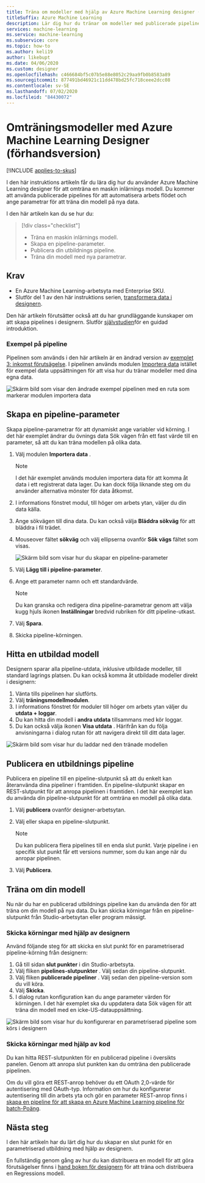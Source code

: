 ```yaml
---
title: Träna om modeller med hjälp av Azure Machine Learning designer (förhands granskning)
titleSuffix: Azure Machine Learning
description: Lär dig hur du tränar om modeller med publicerade pipelines i Azure Machine Learning designer (för hands version).
services: machine-learning
ms.service: machine-learning
ms.subservice: core
ms.topic: how-to
ms.author: keli19
author: likebupt
ms.date: 04/06/2020
ms.custom: designer
ms.openlocfilehash: c466684bf5c07b5e88e8052c29aa9fb0b8583a89
ms.sourcegitcommit: 877491bd46921c11dd478bd25fc718ceee2dcc08
ms.contentlocale: sv-SE
ms.lasthandoff: 07/02/2020
ms.locfileid: "84430072"
---
```

# <a name="retrain-models-with-azure-machine-learning-designer-preview"></a>Omträningsmodeller med Azure Machine Learning Designer (förhandsversion)
[!INCLUDE [applies-to-skus](../../includes/aml-applies-to-enterprise-sku.md)]

I den här instruktions artikeln får du lära dig hur du använder Azure Machine Learning designer för att omträna en maskin inlärnings modell. Du kommer att använda publicerade pipelines för att automatisera arbets flödet och ange parametrar för att träna din modell på nya data. 

I den här artikeln kan du se hur du:

> [!div class="checklist"]
> * Träna en maskin inlärnings modell.
> * Skapa en pipeline-parameter.
> * Publicera din utbildnings pipeline.
> * Träna din modell med nya parametrar.

## <a name="prerequisites"></a>Krav

* En Azure Machine Learning-arbetsyta med Enterprise SKU.
* Slutför del 1 av den här instruktions serien, [transformera data i designern](how-to-designer-transform-data.md).

Den här artikeln förutsätter också att du har grundläggande kunskaper om att skapa pipelines i designern. Slutför [självstudien](tutorial-designer-automobile-price-train-score.md)för en guidad introduktion. 

### <a name="sample-pipeline"></a>Exempel på pipeline

Pipelinen som används i den här artikeln är en ändrad version av [exemplet 3: inkomst förutsägelse](samples-designer.md#classification). I pipelinen används modulen [Importera data](algorithm-module-reference/import-data.md) istället för exempel data uppsättningen för att visa hur du tränar modeller med dina egna data.

![Skärm bild som visar den ändrade exempel pipelinen med en ruta som markerar modulen importera data](./media/how-to-retrain-designer/modified-sample-pipeline.png)

## <a name="create-a-pipeline-parameter"></a>Skapa en pipeline-parameter

Skapa pipeline-parametrar för att dynamiskt ange variabler vid körning. I det här exemplet ändrar du övnings data Sök vägen från ett fast värde till en parameter, så att du kan träna modellen på olika data.

1. Välj modulen **Importera data** .

    > [!NOTE]
    > I det här exemplet används modulen importera data för att komma åt data i ett registrerat data lager. Du kan dock följa liknande steg om du använder alternativa mönster för data åtkomst.

1. I informations fönstret modul, till höger om arbets ytan, väljer du din data källa.

1. Ange sökvägen till dina data. Du kan också välja **Bläddra sökväg** för att bläddra i fil trädet. 

1. Mouseover fältet **sökväg** och välj ellipserna ovanför **Sök vägs** fältet som visas.

    ![Skärm bild som visar hur du skapar en pipeline-parameter](media/how-to-retrain-designer/add-pipeline-parameter.png)

1. Välj **Lägg till i pipeline-parameter**.

1. Ange ett parameter namn och ett standardvärde.

   > [!NOTE]
   > Du kan granska och redigera dina pipeline-parametrar genom att välja kugg hjuls ikonen **Inställningar** bredvid rubriken för ditt pipeline-utkast. 

1. Välj **Spara**.

1. Skicka pipeline-körningen.

## <a name="find-a-trained-model"></a>Hitta en utbildad modell

Designern sparar alla pipeline-utdata, inklusive utbildade modeller, till standard lagrings platsen. Du kan också komma åt utbildade modeller direkt i designern:

1. Vänta tills pipelinen har slutförts.
1. Välj **träningsmodellmodulen**.
1. I informations fönstret för moduler till höger om arbets ytan väljer du **utdata + loggar**.
1. Du kan hitta din modell i **andra utdata** tillsammans med kör loggar.
1. Du kan också välja ikonen **Visa utdata** . Härifrån kan du följa anvisningarna i dialog rutan för att navigera direkt till ditt data lager. 

![Skärm bild som visar hur du laddar ned den tränade modellen](./media/how-to-retrain-designer/trained-model-view-output.png)

## <a name="publish-a-training-pipeline"></a>Publicera en utbildnings pipeline

Publicera en pipeline till en pipeline-slutpunkt så att du enkelt kan återanvända dina pipeliner i framtiden. En pipeline-slutpunkt skapar en REST-slutpunkt för att anropa pipelinen i framtiden. I det här exemplet kan du använda din pipeline-slutpunkt för att omträna en modell på olika data.

1. Välj **publicera** ovanför designer-arbetsytan.
1. Välj eller skapa en pipeline-slutpunkt.

   > [!NOTE]
   > Du kan publicera flera pipelines till en enda slut punkt. Varje pipeline i en specifik slut punkt får ett versions nummer, som du kan ange när du anropar pipelinen.

1. Välj **Publicera**.

## <a name="retrain-your-model"></a>Träna om din modell

Nu när du har en publicerad utbildnings pipeline kan du använda den för att träna om din modell på nya data. Du kan skicka körningar från en pipeline-slutpunkt från Studio-arbetsytan eller program mässigt.

### <a name="submit-runs-by-using-the-designer"></a>Skicka körningar med hjälp av designern

Använd följande steg för att skicka en slut punkt för en parametriserad pipeline-körning från designern:

1. Gå till sidan **slut punkter** i din Studio-arbetsyta.
1. Välj fliken **pipelines-slutpunkter** . Välj sedan din pipeline-slutpunkt.
1. Välj fliken **publicerade pipeliner** . Välj sedan den pipeline-version som du vill köra.
1. Välj **Skicka**.
1. I dialog rutan konfiguration kan du ange parameter värden för körningen. I det här exemplet ska du uppdatera data Sök vägen för att träna din modell med en icke-US-datauppsättning.

![Skärm bild som visar hur du konfigurerar en parametriserad pipeline som körs i designern](./media/how-to-retrain-designer/published-pipeline-run.png)

### <a name="submit-runs-by-using-code"></a>Skicka körningar med hjälp av kod

Du kan hitta REST-slutpunkten för en publicerad pipeline i översikts panelen. Genom att anropa slut punkten kan du omträna den publicerade pipelinen.

Om du vill göra ett REST-anrop behöver du ett OAuth 2,0-värde för autentisering med OAuth-typ. Information om hur du konfigurerar autentisering till din arbets yta och gör en parameter REST-anrop finns i [skapa en pipeline för att skapa en Azure Machine Learning pipeline för batch-Poäng](tutorial-pipeline-batch-scoring-classification.md#publish-and-run-from-a-rest-endpoint).

## <a name="next-steps"></a>Nästa steg

I den här artikeln har du lärt dig hur du skapar en slut punkt för en parametriserad utbildning med hjälp av designern.

En fullständig genom gång av hur du kan distribuera en modell för att göra förutsägelser finns i [hand boken för designern](tutorial-designer-automobile-price-train-score.md) för att träna och distribuera en Regressions modell.
